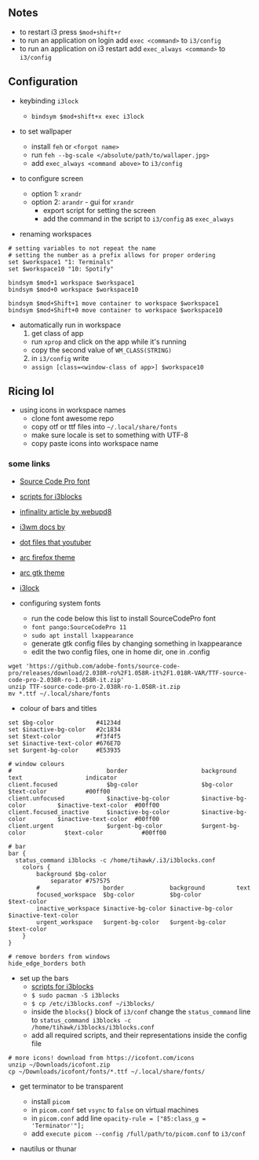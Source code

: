 ## Notes
- to restart i3 press  `$mod+shift+r`
- to run an application on login add `exec <command>` to `i3/config`
- to run an application on i3 restart add `exec_always <command>` to `i3/config`

## Configuration

- keybinding `i3lock`
  - `bindsym $mod+shift+x exec i3lock`

- to set wallpaper
  - install `feh` or `<forgot name>`
  - run `feh --bg-scale </absolute/path/to/wallaper.jpg>`
  - add `exec_always <command above>` to `i3/config`

- to configure screen
  - option 1: `xrandr`
  - option 2: `arandr` - gui for `xrandr`
    - export script for setting the screen
    - add the command in the script to `i3/config` as `exec_always`

- renaming workspaces
```
# setting variables to not repeat the name
# setting the number as a prefix allows for proper ordering
set $workspace1 "1: Terminals"
set $workspace10 "10: Spotify"

bindsym $mod+1 workspace $workspace1
bindsym $mod+0 workspace $workspace10

bindsym $mod+Shift+1 move container to workspace $workspace1
bindsym $mod+Shift+0 move container to workspace $workspace10
```
- automatically run in workspace
  1. get class of app
    - run `xprop` and click on the app while it's running
    - copy the second value of `WM_CLASS(STRING)`
  2. in `i3/config` write
    - `assign [class=<window-class of app>] $workspace10`

## Ricing lol

- using icons in workspace names
  - clone font awesome repo
  - copy otf or ttf files into `~/.local/share/fonts`
  - make sure locale is set to something with UTF-8
  - copy paste icons into workspace name

### some links
- [Source Code Pro font](https://github.com/adobe-fonts/source-code-pro/)
- [scripts for i3blocks](https://github.com/vivien/i3blocks-contrib)
- [infinality article by webupd8](http://www.webupd8.org/2013/06/better-font-rendering-in-linux-with.html)
- [i3wm docs by](https://i3wm.org/docs/)
- [dot files that youtuber](https://github.com/bookercodes/dotfiles/tree/ubuntu)
- [arc firefox theme](https://github.com/horst3180/arc-firefox-theme)
- [arc gtk theme](https://github.com/horst3180/Arc-theme)
- [i3lock](https://www.reddit.com/r/unixporn/comments/3358vu/i3lock_unixpornworthy_lock_screen/)

- configuring system fonts
  - run the code below this list to install SourceCodePro font
  - `font pango:SourceCodePro 11`
  - `sudo apt install lxappearance`
  - generate gtk config files by changing something in lxappearance
  - edit the two config files, one in home dir, one in .config

```
wget 'https://github.com/adobe-fonts/source-code-pro/releases/download/2.038R-ro%2F1.058R-it%2F1.018R-VAR/TTF-source-code-pro-2.038R-ro-1.058R-it.zip'
unzip TTF-source-code-pro-2.038R-ro-1.058R-it.zip
mv *.ttf ~/.local/share/fonts
```

- colour of bars and titles
```
set $bg-color            #41234d
set $inactive-bg-color   #2c1834
set $text-color          #f3f4f5
set $inactive-text-color #676E7D
set $urgent-bg-color     #E53935

# window colours
#                           border                     background                 text                  indicator
client.focused              $bg-color                  $bg-color                  $text-color           #00ff00
client.unfocused            $inactive-bg-color         $inactive-bg-color         $inactive-text-color  #00ff00
client.focused_inactive     $inactive-bg-color         $inactive-bg-color         $inactive-text-color  #00ff00
client.urgent               $urgent-bg-color           $urgent-bg-color           $text-color           #00ff00

# bar
bar {
  status_command i3blocks -c /home/tihawk/.i3/i3blocks.conf
	colors {
		background $bg-color
	    	separator #757575
		#                  border             background         text
		focused_workspace  $bg-color          $bg-color          $text-color
		inactive_workspace $inactive-bg-color $inactive-bg-color $inactive-text-color
		urgent_workspace   $urgent-bg-color   $urgent-bg-color   $text-color
	}
}

# remove borders from windows
hide_edge_borders both
```
- set up the bars
  - [scripts for i3blocks](https://github.com/vivien/i3blocks-contrib)
  - `$ sudo pacman -S i3blocks`
  - `$ cp /etc/i3blocks.conf ~/i3blocks/`
  - inside the `blocks{}` block of `i3/conf` change the `status_command` line to `status_command i3blocks -c /home/tihawk/i3blocks/i3blocks.conf`
  - add all required scripts, and their representations inside the config file

```
# more icons! download from https://icofont.com/icons
unzip ~/Downloads/icofont.zip
cp ~/Downloads/icofont/fonts/*.ttf ~/.local/share/fonts/
```

- get terminator to be transparent
  - install `picom`
  - in `picom.conf` set `vsync` to `false` on virtual machines
  - in `picom.conf` add line `opacity-rule = ["85:class_g = 'Terminator'"];`
  - add `execute picom --config /full/path/to/picom.conf` to `i3/conf`

- nautilus or thunar